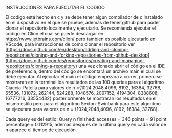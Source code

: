 INSTRUCCIONES PARA EJECUTAR EL CODIGO

El codigo está hecho en c y se debe tener algun compilador de c instalado en el dispositivo en el que se pruebe, además de tener github para poder clonar el repositorio localmente y ejecutarlo. Se recomienda ejecutar el codigo en Clion el cual se puede descargar en https://www.jetbrains.com/clion/ pero tambien es posible ejecutarlo en VScode, para instrucciones de como clonar el repositorio ver [https://docs.github.com/en/desktop/adding-and-cloning-repositories/cloning-and-forking-repositories-from-github-desktop](https://docs.github.com/es/repositories/creating-and-managing-repositories/cloning-a-repository) una vez clonado abrir el código en el IDE de preferencia, dentro del código se encontará un archivo main el cual se debe ejecutar. Al ejecutar el main el código empezara a correr, primero se mostraran en la terminal los resultados de las 100 queries para el algoritmo Ciaccia-Patella para valores de n ={1024,2048,4096, 8192, 16384, 32768, 65536, 131072, 262144, 524288, 1048576, 2097152, 4194304, 8388608, 16777216, 33554432} posteriormente se mostraran los resultados en el mismo estilo pero para el algoritmo Sexton-Swinbank para este algoritmo se ejecutara para valores de n = {1024,2048,4096, 8192, 16384, 32768}.

Cada query es del estilo:
Query n finished:
accesses = 346
points = 91
point percentage = 0.112915, además despues de la última query en cada valor de n aparece el tiempo de ejecución.
